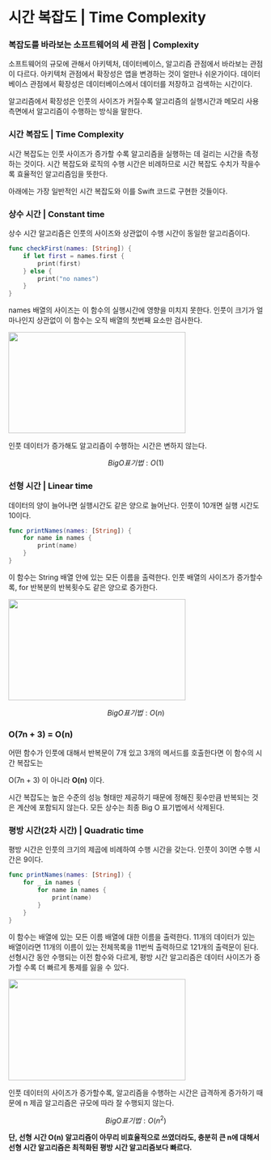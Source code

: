 # 시간 복잡도 | Time Complexity

### 복잡도를 바라보는 소프트웨어의 세 관점 | Complexity
소프트웨어의 규모에 관해서 아키텍처, 데이터베이스, 알고리즘 관점에서 바라보는 관점이 다르다. 아키텍처 관점에서 확장성은 앱을 변경하는 것이 얼만나 쉬운가이다. 데이터베이스 관점에서 확장성은 데이터베이스에서 데이터를 저장하고 검색하는 시간이다.

알고리즘에서 확장성은 인풋의 사이즈가 커질수록 알고리즘의 실행시간과 메모리 사용 측면에서 알고리즘이 수행하는 방식을 말한다.

### 시간 복잡도 | Time Complexity
시간 복잡도는 인풋 사이즈가 증가할 수록 알고리즘을 실행하는 데 걸리는 시간을 측정하는 것이다. 시간 복잡도와 로직의 수행 시간은 비례하므로 시간 복잡도 수치가 작을수록 효율적인 알고리즘임을 뜻한다.

아래에는 가장 일반적인 시간 복잡도와 이를 Swift 코드로 구현한 것들이다.

### 상수 시간 | Constant time
상수 시간 알고리즘은 인풋의 사이즈와 상관없이 수행 시간이 동일한 알고리즘이다.
```swift
func checkFirst(names: [String]) {
    if let first = names.first {
        print(first)
    } else {
        print("no names")
    }
}
```
names 배열의 사이즈는 이 함수의 실행시간에 영향을 미치지 못한다. 인풋이 크기가 얼마나인지 상관없이 이 함수는 오직 배열의 첫번째 요소만 검사한다.

<img src="https://github.com/Kim-leo/TIL/assets/77371366/5f687e0b-9a7d-46a4-ac4d-1b0f19538bb8" width="350" height="200" />

인풋 데이터가 증가해도 알고리즘이 수행하는 시간은 변하지 않는다.

$$ Big  O 표기법: O(1) $$

### 선형 시간 | Linear time
데이터의 양이 늘어나면 실행시간도 같은 양으로 늘어난다. 인풋이 10개면 실행 시간도 10이다.

```swift
func printNames(names: [String]) {
    for name in names {
        print(name)
    }
}
```
이 함수는 String 배열 안에 있는 모든 이름을 출력한다. 인풋 배열의 사이즈가 증가할수록, for 반복분의 반복횟수도 같은 양으로 증가한다.

<img src="https://github.com/Kim-leo/TIL/assets/77371366/37655fa4-8803-429f-b6ed-ff4e37d6f27a" width="350" height="200" />

$$ Big  O 표기법: O(n) $$

### O(7n + 3) = O(n)
어떤 함수가 인풋에 대해서 반복문이 7개 있고 3개의 메서드를 호출한다면 이 함수의 시간 복잡도는 

O(7n + 3) 이 아니라 __O(n)__ 이다.

시간 복잡도는 높은 수준의 성능 형태만 제공하기 때문에 정해진 횟수만큼 반복되는 것은 계산에 포함되지 않는다. 모든 상수는 최종 Big O 표기법에서 삭제된다.

### 평방 시간(2차 시간) | Quadratic time
평방 시간은 인풋의 크기의 제곱에 비례하여 수행 시간을 갖는다. 인풋이 3이면 수행 시간은 9이다.

```swift
func printNames(names: [String]) {
    for _ in names {
        for name in names {
            print(name)
        }
    }
}
```
이 함수는 배열에 있는 모든 이름 배열에 대한 이름을 출력한다. 11개의 데이터가 있는 배열이라면 11개의 이름이 있는 전체목록을 11번씩 출력하므로 121개의 출력문이 된다. 선형시간 동안 수행되는 이전 함수와 다르게, 평방 시간 알고리즘은 데이터 사이즈가 증가할 수록 더 빠르게 통제를 잃을 수 있다.

<img src="https://github.com/Kim-leo/TIL/assets/77371366/cb9d14f0-de79-4f9b-b897-463d79d1dd5f" width="350" height="200" />

인풋 데이터의 사이즈가 증가할수록, 알고리즘을 수행하는 시간은 급격하게 증가하기 때문에 n 제곱 알고리즘은 규모에 따라 잘 수행되지 않는다.

$$ Big  O 표기법: O(n^2) $$

__단, 선형 시간 O(n) 알고리즘이 아무리 비효율적으로 쓰였더라도, 충분히 큰 n에 대해서 선형 시간 알고리즘은 최적화된 평방 시간 알고리즘보다 빠르다.__

